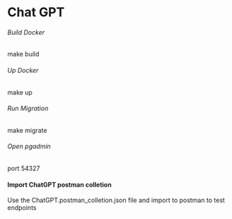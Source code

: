 # Chat GPT

###### Build Docker

make build

###### Up Docker

make up

###### Run Migration

make migrate

###### Open pgadmin

port 54327

#### Import ChatGPT postman colletion
Use the ChatGPT.postman_colletion.json file and import to postman to test endpoints
